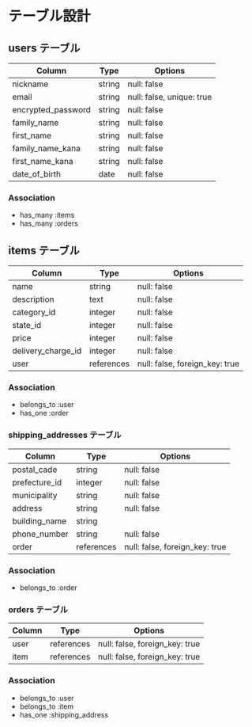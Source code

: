 # テーブル設計

## users テーブル

| Column                | Type   | Options                   |
| --------------------- | ------ | --------------------------|
| nickname              | string | null: false               |
| email                 | string | null: false, unique: true |
| encrypted_password    | string | null: false               |
| family_name           | string | null: false               |
| first_name            | string | null: false               |
| family_name_kana      | string | null: false               |
| first_name_kana       | string | null: false               |
| date_of_birth　       | date   | null: false               |

### Association

- has_many :items
- has_many :orders

## items テーブル

| Column             | Type       | Options                        |
| ------------------ | ---------- | ------------------------------ |
| name               | string     | null: false                    |
| description        | text       | null: false                    |
| category_id        | integer    | null: false                    |
| state_id           | integer    | null: false                    |
| price              | integer    | null: false                    |
| delivery_charge_id | integer    | null: false                    |
| user               | references | null: false, foreign_key: true |

### Association

- belongs_to :user
- has_one :order


### shipping_addresses テーブル

| Column         | Type      | Options                       |
| ---------------|-----------| ------------------------------|
| postal_cade    | string    | null: false                   |
| prefecture_id  | integer   | null: false                   |
| municipality   | string    | null: false                   |
| address        | string    | null: false                   |
| building_name  | string    |                               |
| phone_number   | string    | null: false                   |
| order          | references| null: false, foreign_key: true|

### Association

- belongs_to :order


### orders テーブル

| Column     | Type      | Options                       |
| -----------|-----------| ------------------------------|
| user       | references| null: false, foreign_key: true|
| item       | references| null: false, foreign_key: true|

### Association

- belongs_to :user
- belongs_to :item
- has_one :shipping_address